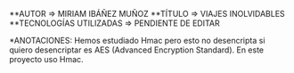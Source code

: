 

**AUTOR => MIRIAM IBÁÑEZ MUÑOZ
**TÍTULO => VIAJES INOLVIDABLES
**TECNOLOGÍAS UTILIZADAS => PENDIENTE DE EDITAR








*ANOTACIONES:
Hemos estudiado Hmac pero esto no desencripta si quiero desencriptar es AES (Advanced Encryption Standard). En este proyecto uso Hmac.